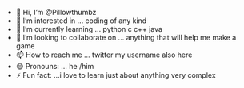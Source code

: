 - 👋 Hi, I’m @Pillowthumbz
- 👀 I’m interested in ... coding of any kind
- 🌱 I’m currently learning ... python c c++ java
- 💞️ I’m looking to collaborate on ... anything that will help me make a game 
- 📫 How to reach me ... twitter my username also here 
- 😄 Pronouns: ... he /him
- ⚡ Fun fact: ...i love to learn just about anything very complex
